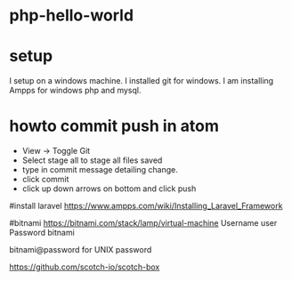 # php-hello-world


# setup
I setup on a windows machine. I installed
git for windows. I am installing Ampps for
windows php and mysql.


# howto commit push in atom
* View -> Toggle Git
* Select stage all to stage all files saved
* type in commit message detailing change.
* click commit
* click up down arrows on bottom and click push



#install laravel
https://www.ampps.com/wiki/Installing_Laravel_Framework


#bitnami
https://bitnami.com/stack/lamp/virtual-machine
Username
user
Password
bitnami

bitnami@password for UNIX password



https://github.com/scotch-io/scotch-box
